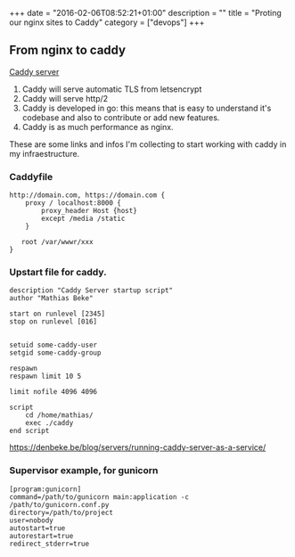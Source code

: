 +++
date = "2016-02-06T08:52:21+01:00"
description = ""
title = "Proting our nginx sites to Caddy"
category = ["devops"]
+++

## From nginx to caddy


[Caddy server](ttps://caddyserver.com) 

1. Caddy will serve automatic TLS from letsencrypt
2. Caddy will serve http/2
3. Caddy is developed in go: this means that is easy to understand it's codebase and also to contribute or add new features.
4. Caddy is as much performance as nginx.

These are some links and infos I'm collecting to start working with caddy in my infraestructure.

### Caddyfile
```
http://domain.com, https://domain.com {
    proxy / localhost:8000 {
        proxy_header Host {host}
        except /media /static
    }

   root /var/wwwr/xxx
}

```
### Upstart file for caddy.

```
description "Caddy Server startup script"
author "Mathias Beke"

start on runlevel [2345]
stop on runlevel [016]


setuid some-caddy-user
setgid some-caddy-group

respawn
respawn limit 10 5

limit nofile 4096 4096

script
    cd /home/mathias/
    exec ./caddy
end script
```

https://denbeke.be/blog/servers/running-caddy-server-as-a-service/



### Supervisor example, for gunicorn
```
[program:gunicorn]
command=/path/to/gunicorn main:application -c /path/to/gunicorn.conf.py
directory=/path/to/project
user=nobody
autostart=true
autorestart=true
redirect_stderr=true

```
